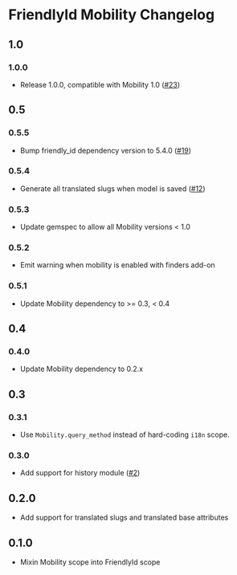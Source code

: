 # FriendlyId Mobility Changelog

## 1.0

### 1.0.0

* Release 1.0.0, compatible with Mobility 1.0
  ([#23](https://github.com/shioyama/friendly_id-mobility/pull/23))

## 0.5

### 0.5.5
* Bump friendly_id dependency version to 5.4.0
  ([#19](https://github.com/shioyama/friendly_id-mobility/pull/19/files))

### 0.5.4
* Generate all translated slugs when model is saved
  ([#12](https://github.com/shioyama/friendly_id-mobility/pull/12))

### 0.5.3
* Update gemspec to allow all Mobility versions < 1.0

### 0.5.2
* Emit warning when mobility is enabled with finders add-on

### 0.5.1
* Update Mobility dependency to >= 0.3, < 0.4

## 0.4

### 0.4.0
* Update Mobility dependency to 0.2.x

## 0.3

### 0.3.1
* Use `Mobility.query_method` instead of hard-coding `i18n` scope.

### 0.3.0
* Add support for history module ([#2](https://github.com/shioyama/friendly_id-mobility/pull/2))

## 0.2.0
* Add support for translated slugs and translated base attributes

## 0.1.0
* Mixin Mobility scope into FriendlyId scope




